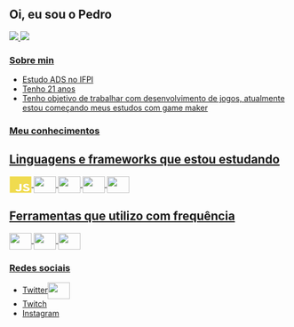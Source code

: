 ## Oi, eu sou o Pedro

<div align="left">
  <a href="https://github.com/Pedro-Baruch">
  <img height="180em" src="https://github-readme-stats.vercel.app/api?username=pedro-baruch&show_icons=true&theme=dark&include_all_commits=true&count_private=true"/>
  <img height="180em" src="https://github-readme-stats.vercel.app/api/top-langs/?username=pedro-baruch&layout=compact&langs_count=7&theme=dark"/> 
</div>

### Sobre min
- Estudo ADS no IFPI
- Tenho 21 anos
- Tenho objetivo de trabalhar com desenvolvimento de jogos, atualmente estou começando meus estudos com game maker

### Meu conhecimentos
## Linguagens e frameworks que estou estudando
<div class="estudando">
  <img align="center" height="30" width="40" src="https://raw.githubusercontent.com/devicons/devicon/master/icons/javascript/javascript-plain.svg">
  <img align="center" height="30" width="40" src="https://cdn.jsdelivr.net/gh/devicons/devicon/icons/typescript/typescript-original.svg">
  <img align="center" height="30" width="40" src="https://cdn.jsdelivr.net/gh/devicons/devicon/icons/html5/html5-original.svg">
  <img align="center" height="30" width="40" src="https://cdn.jsdelivr.net/gh/devicons/devicon/icons/css3/css3-original.svg">
  <img align="center" height="30" width="40" src="https://cdn.jsdelivr.net/gh/devicons/devicon/icons/react/react-original.svg"> 
</div>
  
## Ferramentas que utilizo com frequência
<div class="Ferramentas">
  <img align="center" height="30" width="40" src="https://cdn.jsdelivr.net/gh/devicons/devicon/icons/vscode/vscode-original.svg">
  <img align="center" height="30" width="40" src="https://cdn.jsdelivr.net/gh/devicons/devicon/icons/git/git-original.svg">
  <img align="center" height="30" width="40" src="https://cdn.jsdelivr.net/gh/devicons/devicon/icons/figma/figma-original.svg">
</div>
  
### Redes sociais
  - <a href="https://twitter.com/Kurorh">Twitter<img align="center" height="30" width="40" src="https://cdn.jsdelivr.net/gh/devicons/devicon/icons/twitter/twitter-original.svg"></a>
  - <a href="https://www.twitch.tv/kurorh">Twitch</a>
  - <a href="https://www.instagram.com/pedro_baruch">Instagram</a>
